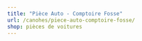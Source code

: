 ```yaml
---
title: "Pièce Auto - Comptoire Fosse"
url: /canohes/piece-auto-comptoire-fosse/
shop: pièces de voitures
---
```

